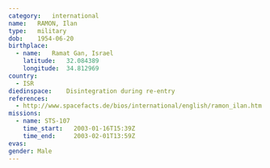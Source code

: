 ```yaml
---
category:	international
name:	RAMON, Ilan
type:	military
dob:	1954-06-20
birthplace:
  - name:	Ramat Gan, Israel
    latitude:	32.084389
    longitude:	34.812969
country:
  - ISR
diedinspace:	Disintegration during re-entry
references:
  - http://www.spacefacts.de/bios/international/english/ramon_ilan.htm
missions:
  - name: STS-107
    time_start:   2003-01-16T15:39Z
    time_end:     2003-02-01T13:59Z
evas:
gender:	Male
---
```

